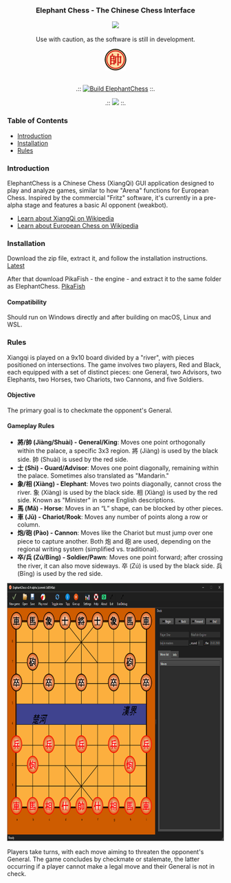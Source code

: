 <div align="center"> 
<!-- {% comment %} -->
  
### Elephant Chess - The Chinese Chess Interface

![](https://img.shields.io/badge/BETA%20VERSION!-8A2BE2)

<!-- {% endcomment %} -->

Use with caution, as the software is still in development.

<img src="sources/res/generalRed.png" width="50" height="50" alt="">
<br>
<br>
<!-- {% comment %} -->  

.::
[![Build ElephantChess](https://github.com/global667/ElephantChess/actions/workflows/build.yml/badge.svg)](https://github.com/global667/ElephantChess/actions/workflows/build.yml)
::.

.::
![](https://badgen.net/static/license/GNU%20GPL%203.0/)
::.

<!-- {% endcomment %} -->

</div>

### Table of Contents
- [Introduction](#introduction)
- [Installation](#installation)
- [Rules](#rules)

### Introduction
ElephantChess is a Chinese Chess (XiangQi) GUI application designed to play and analyze games, similar to how "Arena" functions for European Chess. Inspired by the commercial "Fritz" software, it's currently in a pre-alpha stage and features a basic AI opponent (weakbot).

- [Learn about XiangQi on Wikipedia](https://en.wikipedia.org/wiki/Xiangqi)
- [Learn about European Chess on Wikipedia](https://en.wikipedia.org/wiki/Chess)

### Installation
Download the zip file, extract it, and follow the installation instructions. [Latest](https://github.com/global667/ElephantChess/releases/latest)

After that download PikaFish - the engine -  and extract it to the same folder as ElephantChess. [PikaFish](https://github.com/global667/Pikafish/releases/tag/latest)

#### Compatibility
Should run on Windows directly and after building on macOS, Linux and WSL.

### Rules
Xiangqi is played on a 9x10 board divided by a "river", with pieces positioned on intersections. The game involves two players, Red and Black, each equipped with a set of distinct pieces: one General, two Advisors, two Elephants, two Horses, two Chariots, two Cannons, and five Soldiers.

#### Objective
The primary goal is to checkmate the opponent's General.

#### Gameplay Rules
- **將/帥 (Jiàng/Shuài) - General/King**: Moves one point orthogonally within the palace, a specific 3x3 region. 將 (Jiàng) is used by the black side. 帥 (Shuài) is used by the red side.
- **士 (Shì) - Guard/Advisor**: Moves one point diagonally, remaining within the palace. Sometimes also translated as "Mandarin."
- **象/相 (Xiàng) - Elephant**: Moves two points diagonally, cannot cross the river. 象 (Xiàng) is used by the black side. 相 (Xiàng) is used by the red side. Known as "Minister" in some English descriptions.
- **馬 (Mǎ) - Horse**: Moves in an “L” shape, can be blocked by other pieces.
- **車 (Jū) - Chariot/Rook**: Moves any number of points along a row or column.
- **炮/砲 (Pào) - Cannon**: Moves like the Chariot but must jump over one piece to capture another. Both 炮 and 砲 are used, depending on the regional writing system (simplified vs. traditional).
- **卒/兵 (Zú/Bīng) - Soldier/Pawn**: Moves one point forward; after crossing the river, it can also move sideways. 卒 (Zú) is used by the black side. 兵 (Bīng) is used by the red side.

<div align="center">
<img src="Screenshot.png" width="800" height="600">
</div>

Players take turns, with each move aiming to threaten the opponent's General. The game concludes by checkmate or stalemate, the latter occurring if a player cannot make a legal move and their General is not in check.

<!-- (TBD - Include information on how to use ElephantChess, covering any initial setup steps, basic commands, and options for gameplay.) -->

